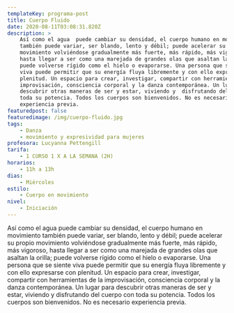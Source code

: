 ```yaml
---
templateKey: programa-post
title: Cuerpo Fluido
date: 2020-08-11T03:08:31.820Z
description: >
    Así como el agua  puede cambiar su densidad, el cuerpo humano en movimiento
    también puede variar, ser blando, lento y débil; puede acelerar su propio
    movimiento volviéndose gradualmente más fuerte, más rápido, más vigoroso,
    hasta llegar a ser como una marejada de grandes olas que asaltan la orilla;
    puede volverse rígido como el hielo o evaporarse. Una persona que se siente
    viva puede permitir que su energía fluya libremente y con ello expresarse con
    plenitud. Un espacio para crear, investigar, compartir con herramientas de la
    improvisación, consciencia corporal y la danza contemporánea. Un lugar para
    descubrir otras maneras de ser y estar, viviendo y  disfrutando del cuerpo con
    toda su potencia. Todos los cuerpos son bienvenidos. No es necesario
    experiencia previa.
featuredpost: false
featuredimage: /img/cuerpo-fluido.jpg
tags:
    - Danza
    - movimiento y expresividad para mujeres
profesora: Lucyanna Pettengill
tarifa:
    - 1 CURSO 1 X A LA SEMANA (2H)
horarios:
    - 11h a 13h
dias:
    - Miércoles
estilo:
    - Cuerpo en movimiento
nivel:
    - Iniciación
---
```


Así como el agua puede cambiar su densidad, el cuerpo humano en movimiento también puede variar, ser blando, lento y débil; puede acelerar su propio movimiento volviéndose gradualmente más fuerte, más rápido, más vigoroso, hasta llegar a ser como una marejada de grandes olas que asaltan la orilla; puede volverse rígido como el hielo o evaporarse. Una persona que se siente viva puede permitir que su energía fluya libremente y con ello expresarse con plenitud.
Un espacio para crear, investigar, compartir con herramientas de la improvisación, consciencia corporal y la danza contemporánea.
Un lugar para descubrir otras maneras de ser y estar, viviendo y disfrutando del cuerpo con toda su potencia.
Todos los cuerpos son bienvenidos.
No es necesario experiencia previa.
